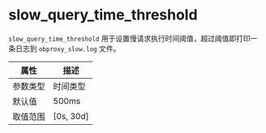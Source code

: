 # slow_query_time_threshold

`slow_query_time_threshold` 用于设置慢请求执行时间阈值，超过阈值即打印一条日志到 `obproxy_slow.log` 文件。

|  属性    | 描述     |
|----------|---------|
| 参数类型 |   时间类型      |
| 默认值   | 500ms     |
| 取值范围 | [0s, 30d]  |
